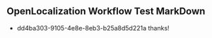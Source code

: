 ## OpenLocalization Workflow Test MarkDown
* dd4ba303-9105-4e8e-8eb3-b25a8d5d221a thanks!

<!--HONumber=Feb17_HO2-->


